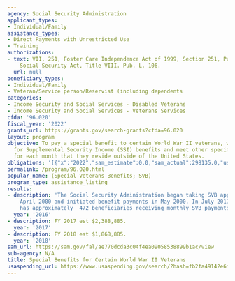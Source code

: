 ```yaml
---
agency: Social Security Administration
applicant_types:
- Individual/Family
assistance_types:
- Direct Payments with Unrestricted Use
- Training
authorizations:
- text: VII, 251, Foster Care Independence Act of 1999, Section 251, Public Law 106-169;
    Social Security Act, Title VIII. Pub. L. 106.
  url: null
beneficiary_types:
- Individual/Family
- Veteran/Service person/Reservist (including dependents
categories:
- Income Security and Social Services - Disabled Veterans
- Income Security and Social Services - Veterans Services
cfda: '96.020'
fiscal_year: '2022'
grants_url: https://grants.gov/search-grants?cfda=96.020
layout: program
objective: To pay a special benefit to certain World War II veterans, who are eligible
  for Supplemental Security Income (SSI) benefits and meet other specified criteria
  for each month that they reside outside of the United States.
obligations: '[{"x":"2022","sam_estimate":0.0,"sam_actual":298135.0,"usa_spending_actual":298135.0},{"x":"2023","sam_estimate":200000.0,"sam_actual":0.0,"usa_spending_actual":192937.0},{"x":"2024","sam_estimate":200000.0,"sam_actual":0.0,"usa_spending_actual":200279.0}]'
permalink: /program/96.020.html
popular_name: (Special Veterans Benefits; SVB)
program_type: assistance_listing
results:
- description: 'The Social Security Administration began taking SVB applications in
    April 2000 and initiated benefit payments in May 2000. In July 2017, the SVB program
    has approximately  472 beneficiaries receiving monthly SVB payments. '
  year: '2016'
- description: FY 2017 est $2,388,885.
  year: '2017'
- description: FY 2018 est $1,868,885.
  year: '2018'
sam_url: https://sam.gov/fal/ae770dcda3c04f4ea09058538899b1ac/view
sub-agency: N/A
title: Special Benefits for Certain World War II Veterans
usaspending_url: https://www.usaspending.gov/search/?hash=fb2fa49142e6f9a5a977a5b59d9e360e
---
```

